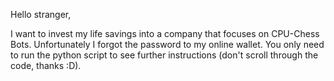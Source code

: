 Hello stranger,

I want to invest my life savings into a company that focuses on CPU-Chess Bots.
Unfortunately I forgot the password to my online wallet.
You only need to run the python script to see further instructions (don't scroll through the code, thanks :D).
